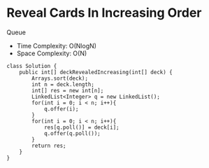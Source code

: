 # Reveal Cards In Increasing Order

Queue

- Time Complexity: O(NlogN)
- Space Complexity: O(N)

```
class Solution {
    public int[] deckRevealedIncreasing(int[] deck) {
        Arrays.sort(deck);
        int n = deck.length;
        int[] res = new int[n];
        LinkedList<Integer> q = new LinkedList();
        for(int i = 0; i < n; i++){
            q.offer(i);
        }
        for(int i = 0; i < n; i++){
            res[q.poll()] = deck[i];
            q.offer(q.poll());
        }
        return res;
    }
}
```
